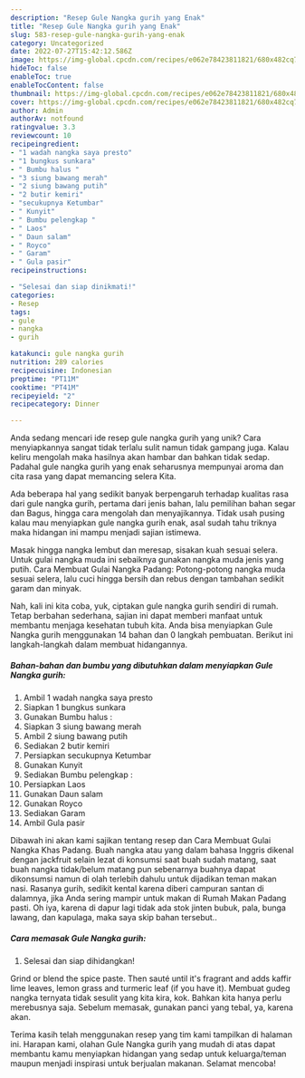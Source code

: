 ```yaml
---
description: "Resep Gule Nangka gurih yang Enak"
title: "Resep Gule Nangka gurih yang Enak"
slug: 583-resep-gule-nangka-gurih-yang-enak
category: Uncategorized
date: 2022-07-27T15:42:12.586Z
image: https://img-global.cpcdn.com/recipes/e062e78423811821/680x482cq70/gule-nangka-gurih-foto-resep-utama.jpg
hideToc: false
enableToc: true
enableTocContent: false
thumbnail: https://img-global.cpcdn.com/recipes/e062e78423811821/680x482cq70/gule-nangka-gurih-foto-resep-utama.jpg
cover: https://img-global.cpcdn.com/recipes/e062e78423811821/680x482cq70/gule-nangka-gurih-foto-resep-utama.jpg
author: Admin
authorAv: notfound
ratingvalue: 3.3
reviewcount: 10
recipeingredient:
- "1 wadah nangka saya presto"
- "1 bungkus sunkara"
- " Bumbu halus "
- "3 siung bawang merah"
- "2 siung bawang putih"
- "2 butir kemiri"
- "secukupnya Ketumbar"
- " Kunyit"
- " Bumbu pelengkap "
- " Laos"
- " Daun salam"
- " Royco"
- " Garam"
- " Gula pasir"
recipeinstructions:

- "Selesai dan siap dinikmati!"
categories:
- Resep
tags:
- gule
- nangka
- gurih

katakunci: gule nangka gurih 
nutrition: 289 calories
recipecuisine: Indonesian
preptime: "PT11M"
cooktime: "PT41M"
recipeyield: "2"
recipecategory: Dinner

---
```





Anda sedang mencari ide resep gule nangka gurih yang unik? Cara menyiapkannya sangat tidak terlalu sulit namun tidak gampang juga. Kalau keliru mengolah maka hasilnya akan hambar dan bahkan tidak sedap. Padahal gule nangka gurih yang enak seharusnya mempunyai aroma dan cita rasa yang dapat memancing selera Kita.





Ada beberapa hal yang sedikit banyak berpengaruh terhadap kualitas rasa dari gule nangka gurih, pertama dari jenis bahan, lalu pemilihan bahan segar dan Bagus, hingga cara mengolah dan menyajikannya. Tidak usah pusing kalau mau menyiapkan gule nangka gurih enak,      asal sudah tahu triknya maka hidangan ini mampu menjadi sajian istimewa.














Masak hingga nangka lembut dan meresap, sisakan kuah sesuai selera. Untuk gulai nangka muda ini sebaiknya gunakan nangka muda jenis yang putih. Cara Membuat Gulai Nangka Padang: Potong-potong nangka muda sesuai selera, lalu cuci hingga bersih dan rebus dengan tambahan sedikit garam dan minyak.






Nah, kali ini kita coba, yuk, ciptakan gule nangka gurih sendiri di rumah. Tetap berbahan sederhana, sajian ini dapat memberi manfaat untuk membantu menjaga kesehatan tubuh kita. Anda bisa menyiapkan Gule Nangka gurih menggunakan 14 bahan dan 0 langkah pembuatan. Berikut ini langkah-langkah dalam membuat hidangannya.

<!--inarticleads1-->

##### Bahan-bahan dan bumbu yang dibutuhkan dalam menyiapkan Gule Nangka gurih:

1. Ambil 1 wadah nangka saya presto
1. Siapkan 1 bungkus sunkara
1. Gunakan  Bumbu halus :
1. Siapkan 3 siung bawang merah
1. Ambil 2 siung bawang putih
1. Sediakan 2 butir kemiri
1. Persiapkan secukupnya Ketumbar
1. Gunakan  Kunyit
1. Sediakan  Bumbu pelengkap :
1. Persiapkan  Laos
1. Gunakan  Daun salam
1. Gunakan  Royco
1. Sediakan  Garam
1. Ambil  Gula pasir


Dibawah ini akan kami sajikan tentang resep dan Cara Membuat Gulai Nangka Khas Padang. Buah nangka atau yang dalam bahasa Inggris dikenal dengan jackfruit selain lezat di konsumsi saat buah sudah matang, saat buah nangka tidak/belum matang pun sebenarnya buahnya dapat dikonsumsi namun di olah terlebih dahulu untuk dijadikan teman makan nasi. Rasanya gurih, sedikit kental karena diberi campuran santan di dalamnya, jika Anda sering mampir untuk makan di Rumah Makan Padang pasti. Oh iya, karena di dapur lagi tidak ada stok jinten bubuk, pala, bunga lawang, dan kapulaga, maka saya skip bahan tersebut.. 

<!--inarticleads2-->

##### Cara memasak Gule Nangka gurih:


1. Selesai dan siap dihidangkan!

Grind or blend the spice paste. Then sauté until it&#39;s fragrant and adds kaffir lime leaves, lemon grass and turmeric leaf (if you have it). Membuat gudeg nangka ternyata tidak sesulit yang kita kira, kok. Bahkan kita hanya perlu merebusnya saja. Sebelum memasak, gunakan panci yang tebal, ya, karena akan. 

Terima kasih telah menggunakan resep yang tim kami tampilkan di halaman ini. Harapan kami, olahan Gule Nangka gurih yang mudah di atas dapat membantu kamu menyiapkan hidangan yang sedap untuk keluarga/teman maupun menjadi inspirasi untuk berjualan makanan. Selamat mencoba!
